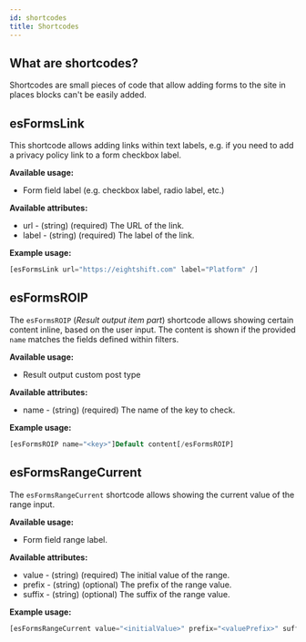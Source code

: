 ```yaml
---
id: shortcodes
title: Shortcodes
---
```


## What are shortcodes?

Shortcodes are small pieces of code that allow adding forms to the site in places blocks can't be easily added.

## esFormsLink

This shortcode allows adding links within text labels, e.g. if you need to add a privacy policy link to a form checkbox label.

**Available usage:**
* Form field label (e.g. checkbox label, radio label, etc.)

**Available attributes:**
* url - (string) (required) The URL of the link.
* label - (string) (required) The label of the link.

**Example usage:**
```php
[esFormsLink url="https://eightshift.com" label="Platform" /]
```

## esFormsROIP

The `esFormsROIP` (_Result output item part_) shortcode allows showing certain content inline, based on the user input. The content is shown if the provided `name` matches the fields defined within filters.

**Available usage:**
* Result output custom post type

**Available attributes:**
* name - (string) (required) The name of the key to check.

**Example usage:**
```php
[esFormsROIP name="<key>"]Default content[/esFormsROIP]
```

## esFormsRangeCurrent

The `esFormsRangeCurrent` shortcode allows showing the current value of the range input.

**Available usage:**
* Form field range label.

**Available attributes:**
* value - (string) (required) The initial value of the range.
* prefix - (string) (optional) The prefix of the range value.
* suffix - (string) (optional) The suffix of the range value.

**Example usage:**
```php
[esFormsRangeCurrent value="<initialValue>" prefix="<valuePrefix>" suffix="<valueSuffix>" /]
```
